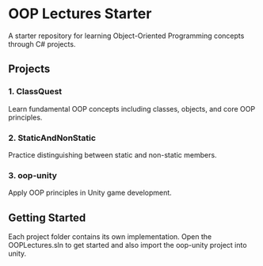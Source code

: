 # OOP Lectures Starter

A starter repository for learning Object-Oriented Programming concepts through C# projects.

## Projects

### 1. ClassQuest

Learn fundamental OOP concepts including classes, objects, and core OOP principles.

### 2. StaticAndNonStatic

Practice distinguishing between static and non-static members.

### 3. oop-unity

Apply OOP principles in Unity game development.

## Getting Started

Each project folder contains its own implementation. Open the OOPLectures.sln to get started and also import the oop-unity project into unity.
